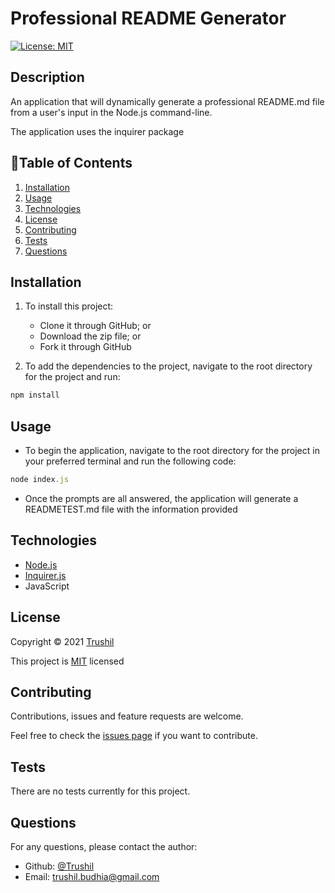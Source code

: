 # Professional README Generator

[![License: MIT](https://img.shields.io/badge/License-MIT-brightgreen.svg)](https://opensource.org/licenses/MIT)

## Description

An application that will dynamically generate a professional README.md file from a user's input in the Node.js command-line. 

The application uses the inquirer package

## 📖Table of Contents
1. [Installation](#installation)
2. [Usage](#usage)
3. [Technologies](#Technologies)
4. [License](#license)
5. [Contributing](#contributing)
6. [Tests](#test)
7. [Questions](#questions)

## Installation
1. To install this project:
    - Clone it through GitHub; or
    - Download the zip file; or
    - Fork it through GitHub

2. To add the dependencies to the project, navigate to the root directory for the project and run:
```js
npm install
```

## Usage
- To begin the application, navigate to the root directory for the project in your preferred terminal and run the following code:
```js
node index.js
```
- Once the prompts are all answered, the application will generate a READMETEST.md file with the information provided

## Technologies
- [Node.js](https://nodejs.org/en/docs/)
- [Inquirer.js](https://www.npmjs.com/package/inquirer)
- JavaScript

## License
Copyright © 2021 [Trushil](https://github.com/TrushilBudhia)

This project is [MIT](./LICENSE) licensed

## Contributing
Contributions, issues and feature requests are welcome.

Feel free to check the [issues page](https://github.com/TrushilBudhia/Professional-README-Generator/issues) if you want to contribute.

## Tests
There are no tests currently for this project.

## Questions
For any questions, please contact the author:

- Github: [@Trushil](https://github.com/TrushilBudhia)
- Email: trushil.budhia@gmail.com